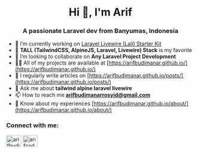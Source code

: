 <h1 align="center">Hi 👋, I'm Arif</h1>
<h3 align="center">A passionate Laravel dev from Banyumas, Indonesia</h3>

- 🔭 I’m currently working on [Laravel Livewire (Lali) Starter Kit](https://github.com/arifbudimanar/lali)
- 🌱 **TALL (TailwindCSS, AlpineJS, Laravel, Livewire) Stack** is my favorite
- 👯 I’m looking to collaborate on **Any Laravel Project Development**
- 👨‍💻 All of my projects are available at [https://arifbudimanar.github.io/](https://arifbudimanar.github.io/)
- 📝 I regularly write articles on [https://arifbudimanar.github.io/posts/](https://arifbudimanar.github.io/posts/)
- 💬 Ask me about **tailwind alpine laravel livewire**
- 📫 How to reach me **arifbudimanarrosyid@gmail.com**
- 📄 Know about my experiences [https://arifbudimanar.github.io/about/](https://arifbudimanar.github.io/about/)

<h3 align="left">Connect with me:</h3>
<p align="left">
<a href="https://instagram.com/arifbudimanarrosyid" target="blank"><img align="center" src="https://raw.githubusercontent.com/rahuldkjain/github-profile-readme-generator/master/src/images/icons/Social/instagram.svg" alt="arifbudimanarrosyid" height="30" width="40" /></a>
<a href="https://twitter.com/arifcode101" target="blank"><img align="center" src="https://raw.githubusercontent.com/rahuldkjain/github-profile-readme-generator/master/src/images/icons/Social/twitter.svg" alt="arifcode101" height="30" width="40" /></a>
</p>
